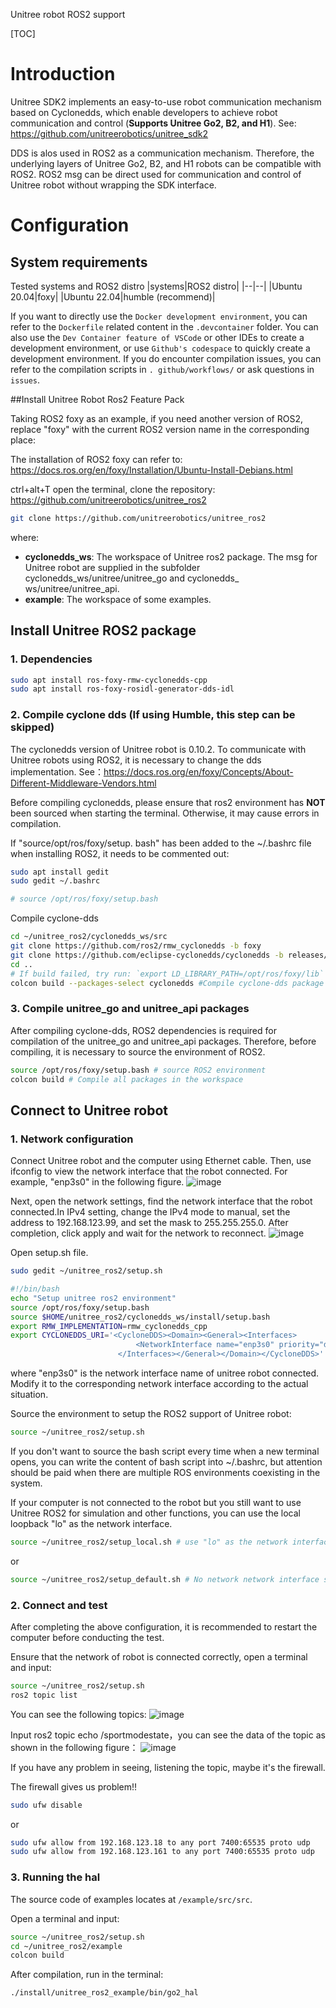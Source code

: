 Unitree robot ROS2 support

[TOC]

# Introduction
Unitree SDK2 implements an easy-to-use robot communication mechanism based on Cyclonedds, which enable developers to achieve robot communication and control (**Supports Unitree Go2, B2, and H1**). See: https://github.com/unitreerobotics/unitree_sdk2

DDS is alos used in ROS2 as a communication mechanism. Therefore, the underlying layers of Unitree Go2, B2, and H1 robots can be compatible with ROS2. ROS2 msg can be direct used for communication and control of Unitree robot without wrapping the SDK interface.

# Configuration
## System requirements
Tested systems and ROS2 distro
|systems|ROS2 distro|
|--|--|
|Ubuntu 20.04|foxy|
|Ubuntu 22.04|humble (recommend)|

If you want to directly use the `Docker development environment`, you can refer to the `Dockerfile` related content in the `.devcontainer` folder.
You can also use the `Dev Container feature of VSCode` or other IDEs to create a development environment, or use `Github's codespace` to quickly create a development environment.
If you do encounter compilation issues, you can refer to the compilation scripts in `. github/workflows/` or ask questions in `issues`.

##Install Unitree Robot Ros2 Feature Pack

Taking ROS2 foxy as an example, if you need another version of ROS2, replace "foxy" with the current ROS2 version name in the corresponding place:

The installation of ROS2 foxy can refer to: https://docs.ros.org/en/foxy/Installation/Ubuntu-Install-Debians.html

ctrl+alt+T open the terminal, clone the repository: https://github.com/unitreerobotics/unitree_ros2

```bash
git clone https://github.com/unitreerobotics/unitree_ros2
```
where:
- **cyclonedds_ws**: The workspace of Unitree ros2 package. The msg for Unitree robot are supplied in the subfolder cyclonedds_ws/unitree/unitree_go and cyclonedds_ ws/unitree/unitree_api.
- **example**: The workspace of some examples.


## Install Unitree ROS2 package

### 1. Dependencies
```bash
sudo apt install ros-foxy-rmw-cyclonedds-cpp
sudo apt install ros-foxy-rosidl-generator-dds-idl
```

### 2. Compile cyclone dds (If using Humble, this step can be skipped)
The cyclonedds version of Unitree robot is 0.10.2. To communicate with Unitree robots using ROS2, it is necessary to change the dds implementation. See：https://docs.ros.org/en/foxy/Concepts/About-Different-Middleware-Vendors.html

Before compiling cyclonedds, please ensure that ros2 environment has **NOT** been sourced when starting the terminal. Otherwise, it may cause errors in compilation.

If "source/opt/ros/foxy/setup. bash" has been added to the ~/.bashrc file when installing ROS2, it needs to be commented out:

```bash
sudo apt install gedit
sudo gedit ~/.bashrc
``` 
```bash
# source /opt/ros/foxy/setup.bash 
```


Compile cyclone-dds
```bash
cd ~/unitree_ros2/cyclonedds_ws/src
git clone https://github.com/ros2/rmw_cyclonedds -b foxy
git clone https://github.com/eclipse-cyclonedds/cyclonedds -b releases/0.10.x 
cd ..
# If build failed, try run: `export LD_LIBRARY_PATH=/opt/ros/foxy/lib` first.
colcon build --packages-select cyclonedds #Compile cyclone-dds package
```

### 3. Compile unitree_go and unitree_api packages
After compiling cyclone-dds, ROS2 dependencies is required for compilation of the unitree_go and unitree_api packages. Therefore, before compiling, it is necessary to source the environment of ROS2.
```bash
source /opt/ros/foxy/setup.bash # source ROS2 environment
colcon build # Compile all packages in the workspace
```

## Connect to Unitree robot

### 1. Network configuration
Connect Unitree robot and the computer using Ethernet cable. Then, use ifconfig to view the network interface that the robot connected. For example, "enp3s0" in the following figure.
![image](https://alidocs.oss-cn-zhangjiakou.aliyuncs.com/res/W4j6OJ2awDgbO3p8/img/5d22c143-5dad-4964-81f3-55864906a9f0.png)

Next, open the network settings, find the network interface that the robot connected.In IPv4 setting, change the IPv4 mode to manual, set the address to 192.168.123.99, and set the mask to 255.255.255.0. After completion, click apply and wait for the network to reconnect.
![image](https://alidocs.oss-cn-zhangjiakou.aliyuncs.com/res/W4j6OJ2awDgbO3p8/img/721e1660-04dc-42b7-8d6e-14799afe2165.png)

Open setup.sh file.
```bash
sudo gedit ~/unitree_ros2/setup.sh
```
```bash
#!/bin/bash
echo "Setup unitree ros2 environment"
source /opt/ros/foxy/setup.bash
source $HOME/unitree_ros2/cyclonedds_ws/install/setup.bash
export RMW_IMPLEMENTATION=rmw_cyclonedds_cpp
export CYCLONEDDS_URI='<CycloneDDS><Domain><General><Interfaces>
                            <NetworkInterface name="enp3s0" priority="default" multicast="default" />
                        </Interfaces></General></Domain></CycloneDDS>'
```
where "enp3s0" is the network interface name of unitree robot connected.
Modify it to the corresponding network interface according to the actual situation. 

Source the environment to setup the ROS2 support of Unitree robot: 
```bash
source ~/unitree_ros2/setup.sh
```
If you don't want to source the bash script every time when a new terminal opens, you can write the content of bash script into ~/.bashrc, but attention should be paid when there are multiple ROS environments coexisting in the system.

If your computer is not connected to the robot but you still want to use Unitree ROS2 for simulation and other functions, you can use the local loopback "lo" as the network interface.
```bash
source ~/unitree_ros2/setup_local.sh # use "lo" as the network interface
```
or
```bash
source ~/unitree_ros2/setup_default.sh # No network network interface specified 
```


### 2. Connect and test
After completing the above configuration, it is recommended to restart the computer before conducting the test.

Ensure that the network of robot is connected correctly, open a terminal and input:  
```bash
source ~/unitree_ros2/setup.sh
ros2 topic list
```
You can see the following topics:
![image](https://alidocs.oss-cn-zhangjiakou.aliyuncs.com/res/W4j6OJ2awDgbO3p8/img/5e45e8ec-9248-47eb-8380-798ed0ef468b.png)

Input ros2 topic echo /sportmodestate，you can see the data of the topic as shown in the following figure：
![image](https://alidocs.oss-cn-zhangjiakou.aliyuncs.com/res/W4j6OJ2awDgbO3p8/img/89214761-6cfb-4b52-bf24-7a5bd9a9806c.png)


If you have any problem in seeing, listening the topic, maybe it's the firewall.

The firewall gives us problem!!
```bash
sudo ufw disable
```

or

```bash
sudo ufw allow from 192.168.123.18 to any port 7400:65535 proto udp
sudo ufw allow from 192.168.123.161 to any port 7400:65535 proto udp
```


### 3. Running the hal

The source code of examples locates at `/example/src/src`.

Open a terminal and input:
```bash
source ~/unitree_ros2/setup.sh
cd ~/unitree_ros2/example
colcon build
```
After compilation, run in the terminal:
```bash
./install/unitree_ros2_example/bin/go2_hal 
```


